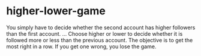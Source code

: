 # higher-lower-game

You simply have to decide whether the second account has higher followers than the first account. ... Choose higher or lower to decide whether it is followed more or less than the previous account. The objective is to get the most right in a row. If you get one wrong, you lose the game.
